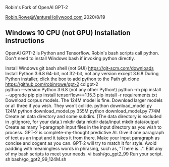 Robin's Fork of OpenAI GPT-2

Robin.Rowe@VentureHollywood.com 2020/8/19

## Windows 10 CPU (not GPU) Installation Instructions

OpenAI GPT-2 is Python and Tensorflow. Robin's bash scripts call python. Don't need to install Windows bash if invoking python directly.

Install Windows git bash shell (not GUI)
	https://git-scm.com/downloads
Install Python 3.6.8 64-bit, not 32-bit, not any version except 3.6.8 
During Python installer, click the box to add python to the Path
	git clone https://github.com/robinrowe/gpt-2
	cd gpt-2  
	python --version
Python 3.6.8 (not any other Python!)
	python -m pip install --upgrade pip
	pip install tensorflow==1.15.3
	pip install -r requirements.txt
Download corpus models. The 124M model is fine. Download larger models or all three if you wish. They won't collide.
	python download_model.py 124M
	python download_model.py 355M
	python download_model.py 774M
Create an data directory and some subdirs. (The data directory is excluded in .gitignore, for your data.)
	mkdir data
	mkdir data/input
	mkdir data/output
Create as many 1-paragraph input files in the input directory as you wish to process. GPT-2 is complete-my-thought predictive AI. Give it one paragraph of text as an input and it takes it from there. Make your input paragraph as concise and cogent as you can. GPT-2 will try to match it for style. Avoid padding with meaningless words in phrasing, such as, "There is...".
Edit any of my bash scripts to meet your needs.
	vi bash/go_gpt2_99
Run your script.
	sh bash/go_gpt2_99_124M.sh